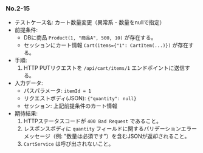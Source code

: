 ### No.2-15
- テストケース名: カート数量変更（異常系 - 数量をnullで指定）
- 前提条件:
  - DBに商品 `Product(1, "商品A", 500, 10)` が存在する。
  - セッションにカート情報 `Cart(items={"1": CartItem(...)})` が存在する。
- 手順:
  1. HTTP PUTリクエストを `/api/cart/items/1` エンドポイントに送信する。
- 入力データ:
  - パスパラメータ: `itemId = 1`
  - リクエストボディ(JSON): `{"quantity": null}`
  - セッション: 上記前提条件のカート情報
- 期待結果:
  1. HTTPステータスコードが `400 Bad Request` であること。
  2. レスポンスボディに `quantity` フィールドに関するバリデーションエラーメッセージ（例: "数量は必須です"）を含むJSONが返却されること。
  3. `CartService` は呼び出されないこと。